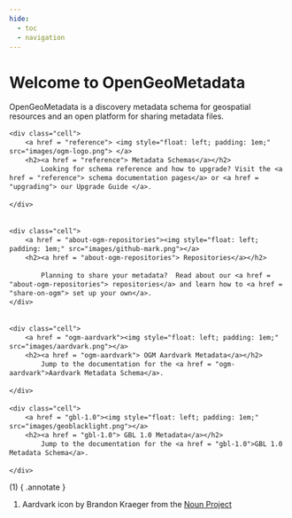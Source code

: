 ```yaml
---
hide:
  - toc
  - navigation
---
```


# Welcome to OpenGeoMetadata

OpenGeoMetadata is a discovery metadata schema for geospatial resources and an open platform for sharing metadata files.


<div id="grid-line">

	<div class="cell"> 
		<a href = "reference"> <img style="float: left; padding: 1em;" src="images/ogm-logo.png"> </a>
		<h2><a href = "reference"> Metadata Schemas</a></h2>
	    	Looking for schema reference and how to upgrade? Visit the <a href = "reference"> schema documentation pages</a> or <a href = "upgrading"> our Upgrade Guide </a>.
	
	</div>
		
		
	<div class="cell"> 
		<a href = "about-ogm-repositories"><img style="float: left; padding: 1em;" src="images/github-mark.png"></a>
		<h2><a href = "about-ogm-repositories"> Repositories</a></h2>
	
	    	Planning to share your metadata?  Read about our <a href = "about-ogm-repositories"> repositories</a> and learn how to <a href = "share-on-ogm"> set up your own</a>. 
	</div>
		
	    
	<div class="cell"> 
		<a href = "ogm-aardvark"><img style="float: left; padding: 1em;" src="images/aardvark.png"></a> 
		<h2><a href = "ogm-aardvark"> OGM Aardvark Metadata</a></h2>
	    	Jump to the documentation for the <a href = "ogm-aardvark">Aardvark Metadata Schema</a>.
	
	</div>
	
	<div class="cell"> 
		<a href = "gbl-1.0"><img style="float: left; padding: 1em;" src="images/geoblacklight.png"></a>
		<h2><a href = "gbl-1.0"> GBL 1.0 Metadata</a></h2>
	    	Jump to the documentation for the <a href = "gbl-1.0">GBL 1.0 Metadata Schema</a>.
	
	</div>

</div>

(1) 
{ .annotate }

1.  Aardvark icon by Brandon Kraeger from the [Noun Project](https://thenounproject.com/browse/icons/term/aardvark/)